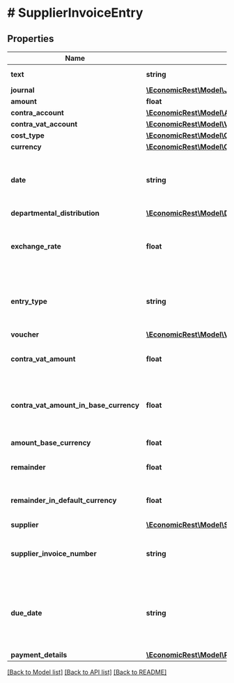 # # SupplierInvoiceEntry

## Properties

Name | Type | Description | Notes
------------ | ------------- | ------------- | -------------
**text** | **string** | Entry description. | [optional]
**journal** | [**\EconomicRest\Model\JournalHandler**](JournalHandler.md) |  | [optional]
**amount** | **float** |  | [optional]
**contra_account** | [**\EconomicRest\Model\AccountHandler**](AccountHandler.md) |  | [optional]
**contra_vat_account** | [**\EconomicRest\Model\VatCodeHandler**](VatCodeHandler.md) |  | [optional]
**cost_type** | [**\EconomicRest\Model\CostTypeHandler**](CostTypeHandler.md) |  | [optional]
**currency** | [**\EconomicRest\Model\CurrencyHandler**](CurrencyHandler.md) |  | [optional]
**date** | **string** | Entry date. Format according to ISO-8601 (YYYY-MM-DD). | [optional]
**departmental_distribution** | [**\EconomicRest\Model\DepartmentalDistributionHandler**](DepartmentalDistributionHandler.md) |  | [optional]
**exchange_rate** | **float** | The exchange rate between the base currency and the invoice currency. | [optional]
**entry_type** | **string** | Type of the journal entry. This is automatically set to supplierInvoice. | [optional]
**voucher** | [**\EconomicRest\Model\VoucherHandler**](VoucherHandler.md) |  | [optional]
**contra_vat_amount** | **float** | The amount of VAT on the entry on the contra account. | [optional]
**contra_vat_amount_in_base_currency** | **float** | The amount of VAT on the entry on the contra account in base currency. | [optional]
**amount_base_currency** | **float** | The amount in base currency. | [optional]
**remainder** | **float** | Remaining amount to be paid. | [optional]
**remainder_in_default_currency** | **float** | Remaining amount to be paid in default currency. | [optional]
**supplier** | [**\EconomicRest\Model\SupplierHandler**](SupplierHandler.md) |  | [optional]
**supplier_invoice_number** | **string** | The unique identifier of the supplier invoice gotten from the supplier. | [optional]
**due_date** | **string** | The date the entry is due for payment. Format according to ISO-8601 (YYYY-MM-DD). | [optional]
**payment_details** | [**\EconomicRest\Model\PaymentDetailsHandler**](PaymentDetailsHandler.md) |  | [optional]

[[Back to Model list]](../../README.md#models) [[Back to API list]](../../README.md#endpoints) [[Back to README]](../../README.md)
